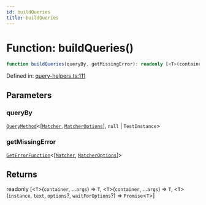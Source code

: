 ```yaml
---
id: buildQueries
title: buildQueries
---
```


<!-- DO NOT EDIT: this page is autogenerated from the type comments -->

# Function: buildQueries()

```ts
function buildQueries(queryBy, getMissingError): readonly [<T>(container, ...args) => T, <T>(container, ...args) => T, <T>(instance, text, options?, waitForOptions?) => Promise<T>]
```

Defined in: [query-helpers.ts:111](https://github.com/crutchcorn/cli-testing-library/blob/main/packages/cli-testing-library/src/query-helpers.ts#L111)

## Parameters

### queryBy

[`QueryMethod`](../type-aliases/querymethod.md)\<\[[`Matcher`](../type-aliases/matcher.md), [`MatcherOptions`](../interfaces/matcheroptions.md)\], `null` \| `TestInstance`\>

### getMissingError

[`GetErrorFunction`](../type-aliases/geterrorfunction.md)\<\[[`Matcher`](../type-aliases/matcher.md), [`MatcherOptions`](../interfaces/matcheroptions.md)\]\>

## Returns

readonly \[\<`T`\>(`container`, ...`args`) => `T`, \<`T`\>(`container`, ...`args`) => `T`, \<`T`\>(`instance`, `text`, `options`?, `waitForOptions`?) => `Promise`\<`T`\>\]
